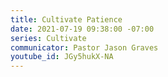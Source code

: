 ```yaml
---
title: Cultivate Patience
date: 2021-07-19 09:38:00 -07:00
series: Cultivate
communicator: Pastor Jason Graves
youtube_id: JGy5hukX-NA
---
```


